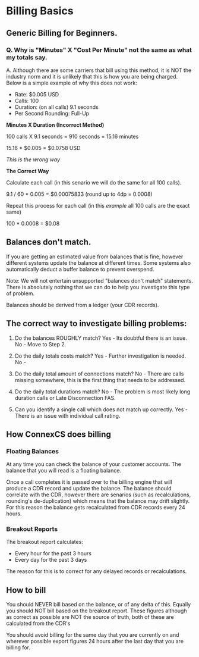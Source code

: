 # Billing Basics

## Generic Billing for Beginners.

### Q. Why is "Minutes" X "Cost Per Minute" not the same as what my totals say.

A. Although there are some carriers that bill using this method, it is NOT the industry norm and it is unlikely that this is how you are being charged. Below is a simple example of why this does not work:

* Rate: $0.005 USD
* Calls: 100
* Duration: (on all calls) 9.1 seconds
* Per Second Rounding: Full-Up

**Minutes X Duration (Incorrect Method)**

100 calls X 9.1 seconds = 910 seconds = 15.16 minutes

15.16 * $0.005 = $0.0758 USD

*This is the wrong way*

**The Correct Way**

Calculate each call (in this senario we will do the same for all 100 calls).

9.1 / 60 * 0.005 =  $0.00075833 (round up to 4dp = 0.0008)

Repeat this process for each call (in this *example* all 100 calls are the exact same)

100 * 0.0008 = $0.08

## Balances don't match.

If you are getting an estimated value from balances that is fine, however different systems update the balance at different times. Some systems also automatically deduct a buffer balance to prevent overspend.

Note: We will not entertain unsupported "balances don't match" statements. There is absolutely nothing that we can do to help you investigate this type of problem.

Balances should be derived from a ledger (your CDR records).

## The correct way to investigate billing problems:

1. Do the balances ROUGHLY match?
Yes - Its doubtful there is an issue.
No - Move to Step 2.
2. Do the daily totals costs match?
Yes - Further investigation is needed.
No - 

3. Do the daily total amount of connections match?
No - There are calls missing somewhere, this is the first thing that needs to be addressed.

4. Do the daily total durations match?
No - The problem is most likely long duration calls or Late Disconnection FAS.

5. Can you identify a single call which does not match up correctly.
Yes - There is an issue with individual call rating.

## How ConnexCS does billing

### Floating Balances

At any time you can check the balance of your customer accounts. The balance that you will read is a floating balance.

Once a call completes it is passed over to the billing engine that will produce a CDR record and update the balance.
The balance should correlate with the CDR, however there are senarios (such as recalculations, rounding's de-duplication)
which means that the balance may drift slightly. For this reason the balance gets recalculated from CDR records every 24 hours.

### Breakout Reports

The breakout report calculates:
* Every hour for the past 3 hours
* Every day for the past 3 days

The reason for this is to correct for any delayed records or recalculations.

## How to bill

You should NEVER bill based on the balance, or of any delta of this. Equally you should NOT bill based on the breakout report.
These figures although as correct as possible are NOT the source of truth, both of these are calculated from the CDR's

You should avoid billing for the same day that you are currently on and wherever possible export figures 24 hours after the
last day that you are billing for.